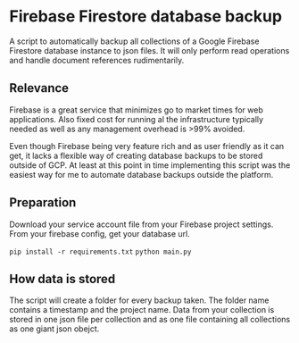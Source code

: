 # Firebase Firestore database backup

A script to automatically backup all collections of a Google Firebase Firestore database instance to json files.
It will only perform read operations and handle document references rudimentarily.


## Relevance

Firebase is a great service that minimizes go to market times for web applications. Also fixed cost for running
al the infrastructure typically needed as well as any management overhead is >99% avoided. 

Even though Firebase being very feature rich and as user friendly as it can get, it lacks a flexible way of 
creating database backups to be stored outside of GCP. At least at this point in time implementing this script
was the easiest way for me to automate database backups outside the platform.


## Preparation

Download your service account file from your Firebase project settings.
From your firebase config, get your database url.

`pip install -r requirements.txt`
`python main.py`


## How data is stored

The script will create a folder for every backup taken. The folder name contains a timestamp and the project name.
Data from your collection is stored in one json file per collection and as one file containing all collections as one giant json obejct.
